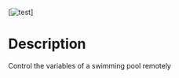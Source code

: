 [![test](https://github.com/davsuapas/swpoolcontroller/workflows/go/badge.svg)]

# Description
Control the variables of a swimming pool remotely

